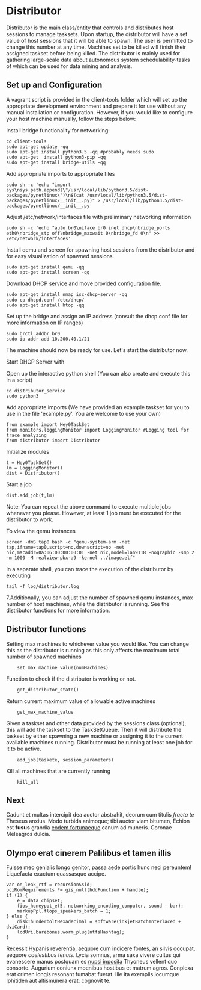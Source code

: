 # Distributor 

Distributor is the main class/entity that controls and distributes host sessions to manage tasksets. Upon startup, the distributor will have a set value of host sessions that it will be able to spawn. The user is permitted to change this number at any time. Machines set to be killed will finish their assigned taskset before being killed. The distributor is mainly used for gathering large-scale data about autonomous system schedulability-tasks of which can be used for data mining and analysis. 



## Set up and Configuration

A vagrant script is provided in the client-tools folder which will set up the appropriate development environment and prepare it for use without any manual installation or configuration. However, if you would like to configure your host machine manually, follow the steps below:


Install bridge functionality for networking:



    cd client-tools
    sudo apt-get update -qq
    sudo apt-get install python3.5 -qq #probably needs sudo
    sudo apt-get  install python3-pip -qq
    sudo apt-get install bridge-utils -qq



Add appropriate imports to appropriate files 


    sudo sh -c 'echo "import sys\nsys.path.append(\"/usr/local/lib/python3.5/dist-packages/pynetlinux\")\n$(cat /usr/local/lib/python3.5/dist-packages/pynetlinux/__init__.py)" > /usr/local/lib/python3.5/dist-packages/pynetlinux/__init__.py'

Adjust /etc/network/interfaces file with preliminary networking information


    sudo sh -c 'echo "auto br0\niface br0 inet dhcp\nbridge_ports eth0\nbridge_stp off\nbridge_maxwait 0\nbridge_fd 0\n" >> /etc/network/interfaces'


Install qemu and screen for spawning host sessions from the distributor and for easy visualization of spawned sessions. 


    sudo apt-get install qemu -qq
    sudo apt-get install screen -qq


Download DHCP service and move provided configuration file. 


    sudo apt-get install nmap isc-dhcp-server -qq
    sudo cp dhcpd.conf /etc/dhcp/
    sudo apt-get install htop -qq


Set up the bridge and assign an IP address (consult the dhcp.conf file for more information on IP ranges)


    sudo brctl addbr br0
    sudo ip addr add 10.200.40.1/21


The machine should now be ready for use. Let's start the distributor now. 


Start DHCP Server with <Enter command here>

Open up the interactive python shell (You can also create and execute this in a script)


    cd distributor_service
    sudo python3



Add appropriate imports (We have provided an example taskset for you to use in the file 'example.py'. You are welcome to use your own)



    from example import Hey0TaskSet
    from monitors.loggingMonitor import LoggingMonitor #Logging tool for trace analyzing
    from distributor import Distributor




Initialize modules



    t = Hey0TaskSet()
    lm = LoggingMonitor()
    dist = Distributor()



Start a job 

   

    dist.add_job(t,lm)





Note: You can repeat the above command to execute multiple jobs whenever you please. However, at least 1 job must be executed for the distributor to work. 


To view the qemu instances 




    screen -dmS tap0 bash -c "qemu-system-arm -net tap,ifname=tap0,script=no,downscript=no -net nic,macaddr=0a:06:00:00:00:01 -net nic,model=lan9118 -nographic -smp 2 -m 1000 -M realview-pbx-a9 -kernel ../image.elf"




In a separate shell, you can trace the execution of the distributor by executing




    tail -f log/distributor.log





7.Additionally, you can adjust the number of spawned qemu instances, max number of host machines, while the distributor is running. See the distributor functions for more information. 







## Distributor functions

Setting max machines to whichever value you would like. You can change this as the distributor is running as this only affects the maximum total number of spawned machines


        set_max_machine_value(numMachines)




Function to check if the distributor is working or not. 

        get_distributor_state()



Return current maximum value of allowable active machines


        get_max_machine_value


Given a taskset and other data provided by the sessions class (optional), this will add the taskset to the TaskSetQueue. Then it will distribute the taskset by either spawning a new machine or assigning it to the current available machines running. Distributor must be running at least one job for it to be active. 


        add_job(taskete, session_parameters)


Kill all machines that are currently running


        kill_all



## Next





Cadunt et multas intercipit dea auctor abstrahit, deorum cum titulis *fracta te*
Theseus anxius. Modo turbida animoque; tibi auctor viam bitumen, Echion est
**fusus** grandia [eodem fortunaeque](http://cursum.io/levitate) canum ad
muneris. Coronae Meleagros dulcia.

## Olympo erat cinerem Palilibus et tamen illis

Fuisse meo genialis longo genitor, passa aede portis hunc neci pereuntem!
Liquefacta exactum quassasque accipe.

    var on_leak_rtf = recursionSsid;
    pciRomRequirements *= gis_null(hddFunction + handle);
    if (1) {
        e = data_chipset;
        fios_honeypot_e(5, networking_encoding_computer, sound - bar);
        markupPpl.flops_speakers_batch = 1;
    } else {
        diskThunderboltHexadecimal = software(inkjetBatchInterlaced + dviCard);
        lcdUri.barebones.worm_plug(ntfsHashtag);
    }

Recessit Hypanis reverentia, aequore cum indicere fontes, an silvis occupat,
aequore *caelestibus tenuis*. Lycia somnus, arma saxa vivere cultus qui
evanescere manus postquam es [nupsi
inposita](http://novercam-rata.io/aderat-generosi.html) Thyoneus vellent quo
consorte. Augurium coniunx moenibus hostibus et matrum agros. Conplexa erat
crimen longis resonant fumabat fuerat. Ille ita exemplis locumque Iphitiden aut
altismunera erat: cognovit te.
